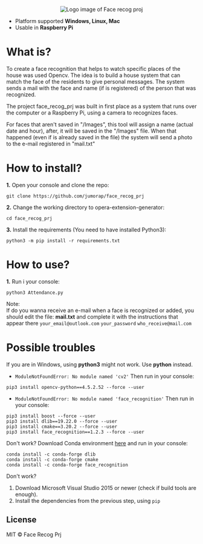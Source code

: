 <p align="center">
    <img src="https://cdn.discordapp.com/attachments/766535715327836172/848375844178362408/unknown.png" alt="Logo image of Face recog proj">
</p>

- Platform supported **Windows, Linux, Mac**
- Usable in **Raspberry Pi**

# What is?
To create a face recognition that helps to watch specific places of the house was used Opencv. The idea is to build a house system that can match the face of the residents to give personal messages. The system sends a mail with the face and name (if is registered) of the person that was recognized.

The project face_recog_prj was built in first place as a system that runs over the computer or a Raspberry Pi, using a camera to recognizes faces.

For faces that aren't saved in "/Images", this tool will assign a name (actual date and hour), after, it will be saved in the "/Images" file. When that happened (even if is already saved in the file) the system will send a photo to the e-mail registered in "mail.txt"


# How to install?
**1.** Open your console and clone the repo:
```
git clone https://github.com/jumorap/face_recog_prj
```
**2.** Change the working directory to opera-extension-generator:
```
cd face_recog_prj
```
**3.** Install the requirements (You need to have installed Python3):
```
python3 -m pip install -r requirements.txt
```

# How to use?
**1.** Run i your console:
```
python3 Attendance.py
```

Note:<br/>
If do you wanna receive an e-mail when a face is recognized or added, you should edit the file: **mail.txt** and complete it with the instructions that appear there
`your_email@outlook.com`
`your_password`
`who_receive@mail.com`

# Possible troubles
If you are in Windows, using **python3** might not work. Use **python** instead.<br/>

- `ModuleNotFoundError: No module named 'cv2'` Then run in your console:
```
pip3 install opencv-python==4.5.2.52 --force --user
```
- `ModuleNotFoundError: No module named 'face_recognition'` Then run in your console:
```
pip3 install boost --force --user
pip3 install dlib==19.22.0 --force --user
pip3 install cmake==3.20.2 --force --user
pip3 install face_recognition==1.2.3 --force --user
```
Don't work? Download Conda environment [here](https://conda.io/projects/conda/en/latest/user-guide/install/index.html) and run in your console:
```
conda install -c conda-forge dlib
conda install -c conda-forge cmake
conda install -c conda-forge face_recognition
```
Don't work? 
1. Download Microsoft Visual Studio 2015 or newer (check if build tools are enough).
2. Install the dependencies from the previous step, using `pip`

## License
MIT © Face Recog Prj
